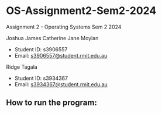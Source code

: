 # OS-Assignment2-Sem2-2024
Assignment 2 - Operating Systems Sem 2 2024 

Joshua James Catherine Jane Moylan
- Student ID: s3906557 
- Email: s3906557@student.rmit.edu.au

Ridge Tagala 
- Student ID: s3934367
- Email: s3934367@student.rmit.edu.au

How to run the program:
-----------------------------